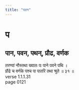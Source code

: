 ```yaml
---
title: "पवन"
---
```


# प
## पान, पवन, पथन्, प्रौढ, वर्णक
तरण्यां नौस्तथा ख्यातः पः पाने पवने पथि ।<BR>प्रौढे च वर्णके पश्च पा पातरि तथा श्रुते ॥ ३१ ॥<BR>verse 1.1.1.31<BR>page 0121

